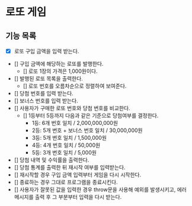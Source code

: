 # 로또 게임

## 기능 목록

- [x] 로또 구입 금액을 입력 받는다.
- [] 구입 금액에 해당하는 로또를 발행한다.
  - [] 로또 1장의 가격은 1,000원이다.
- [] 발행된 로또 목록을 출력한다.
  - [] 로또 번호를 오름차순으로 정렬하여 보여준다.
- [] 당첨 번호를 입력 받는다.
- [] 보너스 번호를 입력 받는다.
- [] 사용자가 구매한 로또 번호와 당첨 번호를 비교한다.
  - [] 1등부터 5등까지 다음과 같은 기준으로 당첨여부를 결정한다.
    - 1등: 6개 번호 일치 / 2,000,000,000원
    - 2등: 5개 번호 + 보너스 번호 일치 / 30,000,000원
    - 3등: 5개 번호 일치 / 1,500,000원
    - 4등: 4개 번호 일치 / 50,000원
    - 5등: 3개 번호 일치 / 5,000원
- [] 당첨 내역 및 수익률을 출력한다.
- [] 당첨 통계를 출력한 뒤 재시작 여부를 입력받는다.
- [] 재시작할 경우 구입 금액 입력부터 게임을 다시 시작한다.
- [] 종료하는 경우 그대로 프로그램을 종료시킨다.
- [] 사용자가 잘못된 값을 입력한 경우 throw문을 사용해 예외를 발생시키고, 에러 메시지를 출력 후 그 부분부터 입력을 다시 받는다.
